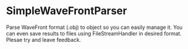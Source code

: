 # SimpleWaveFrontParser
Parse WaveFront format (.obj) to object so you can easily manage it.
You can even save results to files using FileStreamHandler in desired format.
Plesae try and leave feedback.

